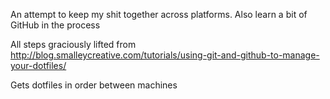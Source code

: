 An attempt to keep my shit together across platforms. Also learn a bit of GitHub in the process

All steps graciously lifted from http://blog.smalleycreative.com/tutorials/using-git-and-github-to-manage-your-dotfiles/

Gets dotfiles in order between machines



